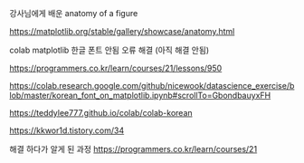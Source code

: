 강사님에게 배운 anatomy of a figure

https://matplotlib.org/stable/gallery/showcase/anatomy.html


colab matplotlib 한글 폰트 안됨 오류 해결 (아직 해결 안됨)

https://programmers.co.kr/learn/courses/21/lessons/950

https://colab.research.google.com/github/nicewook/datascience_exercise/blob/master/korean_font_on_matplotlib.ipynb#scrollTo=GbondbauyxFH

https://teddylee777.github.io/colab/colab-korean

https://kkwor1d.tistory.com/34



해결 하다가 알게 된 과정
https://programmers.co.kr/learn/courses/21

